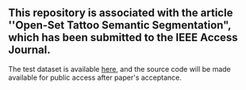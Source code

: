 ## This repository is associated with the article ''Open-Set Tattoo Semantic Segmentation", which has been submitted to the IEEE Access Journal. 

The test dataset is available [here](https://drive.google.com/drive/folders/1rgdrsVNROWX2eGFZyf_dCFtmkaFWuppw?usp=drive_link), and the source code will be made available for public access after paper's acceptance. 


